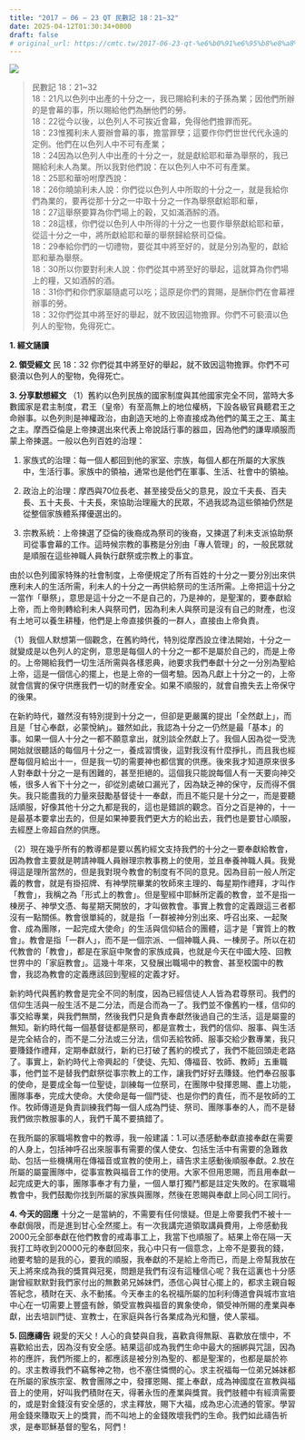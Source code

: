 ```yaml
---
title: "2017 – 06 – 23 QT 民數記 18：21~32"
date: 2025-04-12T01:30:34+0800
draft: false
# original_url: https://cmtc.tw/2017-06-23-qt-%e6%b0%91%e6%95%b8%e8%a8%98-18%ef%bc%9a2132
---
```


![](/images/qt.jpg)
> 民數記 18：21\~32  
> 18：21凡以色列中出產的十分之一，我已賜給利未的子孫為業；因他們所辦的是會幕的事，所以賜給他們為酬他們的勞。  
> 18：22從今以後，以色列人不可挨近會幕，免得他們擔罪而死。  
> 18：23惟獨利未人要辦會幕的事，擔當罪孽；這要作你們世世代代永遠的定例。他們在以色列人中不可有產業；  
> 18：24因為以色列人中出產的十分之一，就是獻給耶和華為舉祭的，我已賜給利未人為業。所以我對他們說：在以色列人中不可有產業。  
> 18：25耶和華吩咐摩西說：  
> 18：26你曉諭利未人說：你們從以色列人中所取的十分之一，就是我給你們為業的，要再從那十分之一中取十分之一作為舉祭獻給耶和華，  
> 18：27這舉祭要算為你們場上的穀，又如滿酒醡的酒。  
> 18：28這樣，你們從以色列人中所得的十分之一也要作舉祭獻給耶和華，從這十分之一中，將所獻給耶和華的舉祭歸給祭司亞倫。  
> 18：29奉給你們的一切禮物，要從其中將至好的，就是分別為聖的，獻給耶和華為舉祭。  
> 18：30所以你要對利未人說：你們從其中將至好的舉起，這就算為你們場上的糧，又如酒醡的酒。  
> 18：31你們和你們家屬隨處可以吃；這原是你們的賞賜，是酬你們在會幕裡辦事的勞。  
> 18：32你們從其中將至好的舉起，就不致因這物擔罪。你們不可褻瀆以色列人的聖物，免得死亡。

**1. 經文誦讀**

**2. 領受經文**
民 18：32 你們從其中將至好的舉起，就不致因這物擔罪。你們不可褻瀆以色列人的聖物，免得死亡。

**3. 分享默想經文**
（1）舊約以色列民族的國家制度與其他國家完全不同，當時大多數國家是君主制度，君王（皇帝）有至高無上的地位權柄，下設各級官員聽君王之命辦事。以色列則是神權政治，由創造天地的上帝直接成為他們的萬王之王、萬主之主。摩西亞倫是上帝揀選出來代表上帝說話行事的器皿，因為他們的謙卑順服而蒙上帝揀選。一般以色列百姓的治理：

1. 家族式的治理：每一個人都回到他的家室、宗族，每個人都在所屬的大家族中，生活行事。家族中的領袖，通常也是他們在軍事、生活、社會中的領袖。

2. 政治上的治理：摩西與70位長老、甚至接受岳父的意見，設立千夫長、百夫長、五十夫長、十夫長，來協助治理龐大的民眾，不過我認為這些領袖仍然是從整個家族體系擇優選出的。

3. 宗教系統：上帝揀選了亞倫的後裔成為祭司的後裔，又揀選了利未支派協助祭司從事會幕的工作。這時候宗教的事務是分別由「專人管理」的，一般民眾就是順服在這些神職人員執行獻祭或宗教上的事宜。

由於以色列國家特殊的社會制度，上帝便規定了所有百姓的十分之一要分別出來供應利未人的生活所需，利未人的十分之一再供給祭司的生活所需。上帝把這十分之一當作「舉祭」，意思是這十分之一不是自己的，乃是神的，是聖潔的，要奉獻給上帝，而上帝則轉給利未人與祭司們，因為利未人與祭司是沒有自己的財產，也沒有土地可以養生耕種，他們是上帝直接供養的一群人，直接由上帝負責。

（1）我個人默想第一個觀念，在舊約時代，特別從摩西設立律法開始，十分之一就變成是以色列人的定例，意思是每個人的十分之一都不是屬於自己的，而是上帝的。上帝賜給我們一切生活所需與各樣恩典，祂要求我們奉獻十分之一分別為聖給上帝，這是一個信心的擺上，也是上帝的一個考驗。因為凡獻上十分之一的，上帝就會信實的保守供應我們一切的財產安全。如果不順服的，就會自擔失去上帝保守的後果。

在新約時代，雖然沒有特別提到十分之一，但卻是更嚴厲的提出「全然獻上」，而且是「甘心奉獻，必蒙悅納」。雖然如此，我認為十分之一仍然是最「基本」的事。如果一個人十分之一都不願意拿出，就別談全然獻上了。我個人因為從一受洗開始就很聽話的每個月十分之一，養成習慣後，這對我沒有什麼掙扎，而且我也經歷每個月給出十一，但是我一切的需要神也都信實的供應。後來我才知道原來很多人對奉獻十分之一是有困難的，甚至拒絕的。這個我只能說每個人有一天要向神交帳，很多人省下十分之一，卻從別處破口漏光了，因為缺乏神的保守，反而得不償失。我只能盡我的力量來鼓勵基督徒十一奉獻，而且不能只是十分之一，而是要聽話順服，好像其他十分之九都是我的，這也是錯誤的觀念。百分之百是神的，十一是最基本要拿出去的，但是如果神要我們更大方的給出去，我們也是要甘心順服，去經歷上帝超自然的供應。

（2）現在幾乎所有的教導都是要以舊約經文支持我們的十分之一要奉獻給教會，因為教會主要就是聘請神職人員辦理宗教事務上的使用，並且奉養神職人員。我覺得這是理所當然的，但是我對現今教會的制度有不同的意見。因為目前一般人所定義的教會，就是有掛招牌、有神學院畢業的牧師來主理的、每星期作禮拜，才叫作「教會」，我稱之為「形式上的教會」。但是聖經中耶穌所定義的教會，並不是指一棟房子、神學文憑、每星期天開放的，才叫做教會。事實上教會的定義跟這三者都沒有一點關係。教會很單純的，就是指「一群被神分別出來、呼召出來、一起聚會、成為團隊，一起完成大使命」的生活與信仰結合的團體，這才是「實質上的教會」。教會是指「一群人」，而不是一個宗派、一個神職人員、一棟房子。所以在初代教會的「教會」，都是在家庭中聚會的家族成員，也就是今天在中國大陸、回教世界中的「家庭教會」。這幾十年來，又發展出職場中的教會、甚至校園中的教會，我認為教會的定義應該回到聖經的定義才好。

新約時代與舊約教會是完全不同的制度，因為已經信徒人人皆為君尊祭司。我們的信仰生活與一般生活不是二分法，而是合而為一了。我們並不像舊約一樣，信仰的事交給專業，與我們無關，然後我們只是負責奉獻然後過自己的生活，這是屬靈的無知。新約時代每一個基督徒都是祭司，都是宣教士，我們的信仰、服事、與生活是完全結合的，而不是二分法或三分法，信仰丟給牧師、服事交給少數專業，我只要賺錢作禮拜，定期奉獻就行，新約已打破了舊約的模式了，我們不能回頭走老路了。事實上，新約時代上帝興起的「使徒、先知、傳福音、牧師、教師」五重職事，他們並不是替我們獻祭從事宗教上的工作，讓我們好好去賺錢。他們奉召服事的使命，是要成全每一位聖徒，訓練每一位祭司，在團隊中發揮恩賜、盡上功能，團隊事奉，完成大使命。大使命是每一個門徒、也是你們的責任，而不是牧師的工作。牧師傳道是負責訓練我們每一個人成為門徒、祭司、團隊事奉的人，而不是替我們做宗教服事的人，我們千萬不要搞錯了。

在我所屬的家職場教會中的教導，我一般建議：1.可以憑感動奉獻直接奉獻在需要的人身上，包括神呼召出來服事有需要的僕人使女、包括生活中有需要的急難救助、包括一些機構用在傳福音或宣教的使用上，禱告求主感動後順服奉獻。2.放在所屬的屬靈團隊中，從事宣教與福音工作的使用。大家不但用恩賜，而且用奉獻一起完成更大的事，團隊事奉才有力量，一個人單打獨鬥都是註定失敗的。在家職場教會中，我們鼓勵你找到所屬的家族與團隊，然後在恩賜與奉獻上同心同工同行。

**4. 今天的回應**
十分之一是當納的，不需要有任何懷疑。但是上帝要我們不被十一奉獻侷限，而是進到甘心全然擺上。有一次我講完道領取講員費用，上帝感動我2000元全部奉獻在他們教會的戒毒事工上，我當下也順服了。結果上帝在隔一天我打工時收到20000元的奉獻回來，我心中只有一個意念，上帝不是要我的錢，祂要考驗的是我的心，要我的順服，我奉獻的不是給上帝而已，而是上帝幫我放在天上將來成為我的獎賞與冠冕，問題是我們有沒有這種信心呢？我在這裏也十分感謝曾經默默對我們家付出的無數弟兄姊妹們，憑信心與甘心擺上的，都求主親自報答紀念，積財在天、永不動搖。今天奉主的名祝福所屬的加利利傳道會與城市宣培中心在一切需要上豐盛有餘，領受宣教與福音的異象使命，領受神所賜的產業與奉獻，出去培訓門徒、宣教士，在家庭與各行各業成為光和鹽，使人蒙福。

**5. 回應禱告**
親愛的天父！人心的貪婪與自我，喜歡貪得無厭、喜歡放在懷中，不喜歡給出去，因為沒有安全感。結果這卻成為我們生命中最大的捆綁與咒詛，因為祢的應許，我們所擺上的，都應該是被分別為聖的、都是聖潔的，也都是屬於祢的。求主教導我們不竊奪神之物，也不塞住憐憫的心。求主祝福每一位弟兄姊妹都在所屬的家族宗室、教會團隊之中，發揮恩賜、擺上奉獻，成為神國度在宣教與福音上的使用，好叫我們積財在天，得著永恆的產業與獎賞。我們肢體中有經濟需要的，或是對金錢沒有安全感的，求主釋放，賜下大福，成為忠心流通的管家。學習用金錢來賺取天上的獎賞，而不叫地上的金錢敗壞我們的生命。我們如此禱告祈求，是奉耶穌基督的聖名，阿們！

